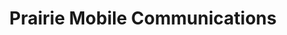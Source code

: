 ---
title: "Prairie Mobile Communications"
url: /saskatoon/prairie-mobile-communications/
shop: Handy
---